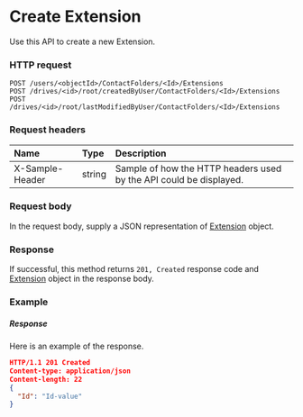 # Create Extension

Use this API to create a new Extension.
### HTTP request
```http
POST /users/<objectId>/ContactFolders/<Id>/Extensions
POST /drives/<id>/root/createdByUser/ContactFolders/<Id>/Extensions
POST /drives/<id>/root/lastModifiedByUser/ContactFolders/<Id>/Extensions

```
### Request headers
| Name       | Type | Description|
|:---------------|:--------|:----------|
| X-Sample-Header  | string  | Sample of how the HTTP headers used by the API could be displayed.|

### Request body
In the request body, supply a JSON representation of [Extension](../resources/extension.md) object.


### Response
If successful, this method returns `201, Created` response code and [Extension](../resources/extension.md) object in the response body.

### Example
##### Response
Here is an example of the response.
```json
HTTP/1.1 201 Created
Content-type: application/json
Content-length: 22
{
  "Id": "Id-value"
}
```

<!-- uuid: d895cecb-38e9-4e1c-854c-96136ee9edc6
2015-10-09 15:58:16 UTC -->